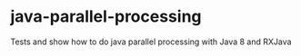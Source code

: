 # java-parallel-processing
Tests and show how to do java parallel processing with Java 8 and RXJava
